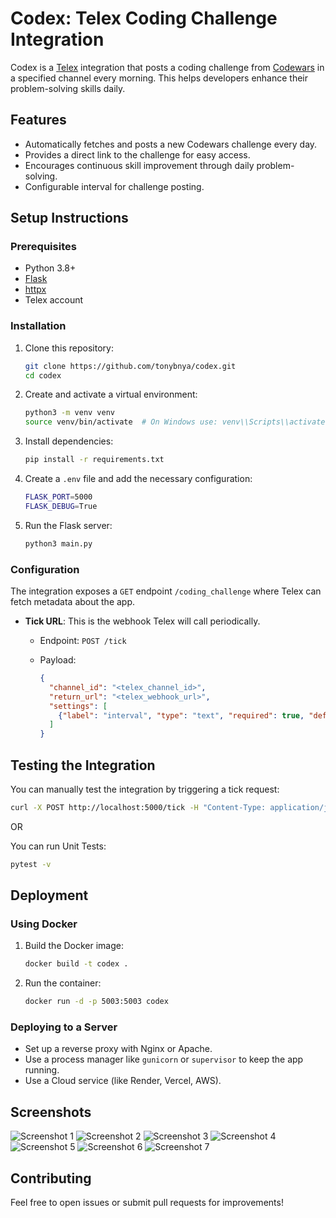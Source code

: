 # Codex: Telex Coding Challenge Integration

Codex is a [Telex](https://telex.im) integration that posts a coding challenge from [Codewars](https://www.codewars.com) in a specified channel every morning.
This helps developers enhance their problem-solving skills daily.

## Features

- Automatically fetches and posts a new Codewars challenge every day.
- Provides a direct link to the challenge for easy access.
- Encourages continuous skill improvement through daily problem-solving.
- Configurable interval for challenge posting.

## Setup Instructions

### Prerequisites

- Python 3.8+
- [Flask](https://flask.palletsprojects.com/)
- [httpx](https://www.python-httpx.org/)
- Telex account

### Installation

1. Clone this repository:

   ```sh
   git clone https://github.com/tonybnya/codex.git
   cd codex
   ```

2. Create and activate a virtual environment:

   ```sh
   python3 -m venv venv
   source venv/bin/activate  # On Windows use: venv\\Scripts\\activate
   ```

3. Install dependencies:

   ```sh
   pip install -r requirements.txt
   ```

4. Create a `.env` file and add the necessary configuration:

   ```sh
   FLASK_PORT=5000
   FLASK_DEBUG=True
   ```

5. Run the Flask server:

   ```sh
   python3 main.py
   ```

### Configuration

The integration exposes a `GET` endpoint `/coding_challenge` where Telex can fetch metadata about the app.

- **Tick URL**: This is the webhook Telex will call periodically.
  - Endpoint: `POST /tick`
  - Payload:

    ```json
    {
      "channel_id": "<telex_channel_id>",
      "return_url": "<telex_webhook_url>",
      "settings": [
        {"label": "interval", "type": "text", "required": true, "default": "0 9 * * *"}
      ]
    }
    ```

## Testing the Integration

You can manually test the integration by triggering a tick request:

```sh
curl -X POST http://localhost:5000/tick -H "Content-Type: application/json" -d '{"channel_id": "your_channel_id", "return_url": "your_return_url", "settings": [{"label": "interval", "type": "text", "required": true, "default": "0 9 * * *"}]}'
```

OR

You can run Unit Tests:

```sh
pytest -v
```

## Deployment

### Using Docker

1. Build the Docker image:

   ```sh
   docker build -t codex .
   ```

2. Run the container:

   ```sh
   docker run -d -p 5003:5003 codex
   ```

### Deploying to a Server

- Set up a reverse proxy with Nginx or Apache.
- Use a process manager like `gunicorn` or `supervisor` to keep the app running.
- Use a Cloud service (like Render, Vercel, AWS).

## Screenshots

![Screenshot 1](https://i.postimg.cc/dVyYrJbz/codex-1.png)
![Screenshot 2](https://i.postimg.cc/KvVb11HP/codex-2.png)
![Screenshot 3](https://i.postimg.cc/1z017J5B/codex-3.png)
![Screenshot 4](https://i.postimg.cc/q7HdG90g/codex-4.png)
![Screenshot 5](https://i.postimg.cc/DZBkn0Gb/codex-5.png)
![Screenshot 6](https://i.postimg.cc/5yyc0J5K/codex-6.png)
![Screenshot 7](https://i.postimg.cc/KjH63WJG/codex-7.png)

## Contributing

Feel free to open issues or submit pull requests for improvements!
